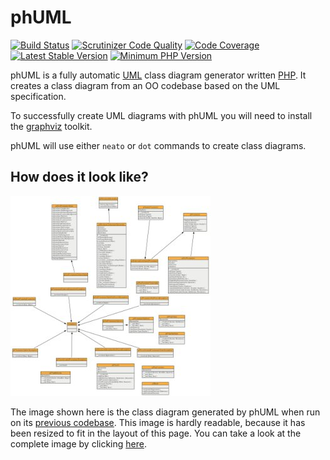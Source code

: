 # phUML

[![Build Status][7]][8]
[![Scrutinizer Code Quality][9]][10]
[![Code Coverage][11]][12]
[![Latest Stable Version][13]][14]
[![Minimum PHP Version][15]][16]


phUML is a fully automatic [UML][1] class diagram generator written [PHP][2].
It creates a class diagram from an OO codebase based on the UML specification.

To successfully create UML diagrams with phUML you will need to install the [graphviz][3] toolkit.

phUML will use either `neato` or `dot` commands to create class diagrams.

## How does it look like?

[![UML Diagram][4]][5]

The image shown here is the class diagram generated by phUML when run on its [previous codebase][6].
This image is hardly readable, because it has been resized to fit in the layout of this page.
You can take a look at the complete image by clicking [here][5].

[1]: http://en.wikipedia.org/wiki/Unified_Modeling_Language
[2]: http://php.net
[3]: http://www.graphviz.org
[4]: docs/phuml_example_thumbnail.jpg
[5]: docs/phuml_example.png
[6]: https://github.com/jakobwesthoff/phuml/tree/master/src
[7]: https://travis-ci.org/MontealegreLuis/phuml.svg?branch=master
[8]: https://travis-ci.org/MontealegreLuis/phuml
[9]: https://scrutinizer-ci.com/g/MontealegreLuis/phuml/badges/quality-score.png?b=master
[10]: https://scrutinizer-ci.com/g/MontealegreLuis/phuml/?branch=master
[11]: https://scrutinizer-ci.com/g/MontealegreLuis/phuml/badges/coverage.png?b=master
[12]: https://scrutinizer-ci.com/g/MontealegreLuis/phuml/?branch=master
[13]: https://img.shields.io/packagist/v/phuml/phuml.svg?style=flat-square
[14]: https://packagist.org/packages/phuml/phuml
[15]: https://img.shields.io/badge/php-%3E%3D%207.1-8892BF.svg?style=flat-square
[16]: https://php.net/

